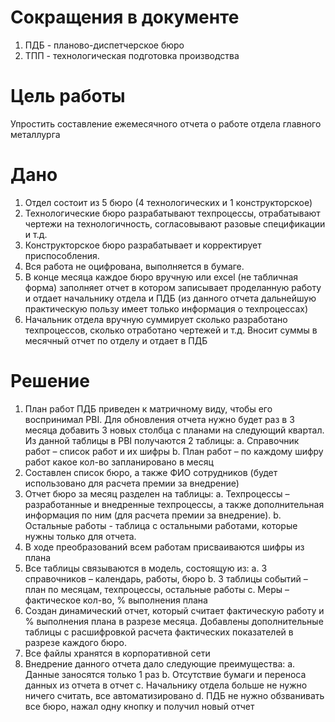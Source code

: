 # Сокращения в документе
1. ПДБ - планово-диспетчерское бюро
2. ТПП - технологическая подготовка производства

# Цель работы
Упростить составление ежемесячного отчета о работе отдела главного металлурга

# Дано
1.	Отдел состоит из 5 бюро (4 технологических и 1 конструкторское)
2.	Технологические бюро разрабатывают техпроцессы, отрабатывают чертежи на технологичность, согласовывают разовые спецификации и т.д.
3.	Конструкторское бюро разрабатывает и корректирует приспособления.
4.	Вся работа не оцифрована, выполняется в бумаге.
5.	В конце месяца каждое бюро вручную или excel (не табличная форма) заполняет отчет в котором записывает проделанную работу и отдает начальнику отдела и ПДБ (из данного отчета дальнейшую практическую пользу имеет только информация о техпроцессах)
6.	Начальник отдела вручную суммирует сколько разработано техпроцессов, сколько отработано чертежей и т.д. Вносит суммы в месячный отчет по отделу и отдает в ПДБ

# Решение
1.	План работ ПДБ приведен к матричному виду, чтобы его воспринимал PBI. Для обновления отчета нужно будет раз в 3 месяца добавить 3 новых столбца с планами на следующий квартал. Из данной таблицы в PBI получаются 2 таблицы:
      a.	Справочник работ – список работ и их шифры
      b.	План работ – по каждому шифру работ какое кол-во запланировано в месяц
2.	Cоставлен список бюро, а также ФИО сотрудников (будет использовано для расчета премии за внедрение)
3.	Отчет бюро за месяц разделен на таблицы:
      a.	Техпроцессы – разработанные и внедренные техпроцессы, а также дополнительная информация по ним (для расчета премии за внедрение).
      b.	Остальные работы - таблица с остальными работами, которые нужны только для отчета.
4.	В ходе преобразований всем работам присваиваются шифры из плана
5.	Все таблицы связываются в модель, состоящую из:
      a.	3 справочников – календарь, работы, бюро
      b.	3 таблицы событий – план по месяцам, техпроцессы, остальные работы
      c.	Меры – фактическое кол-во, % выполнения плана
5.	Создан динамический отчет, который считает фактическую работу и % выполнения плана в разрезе месяца. Добавлены дополнительные таблицы с расшифровкой расчета фактических показателей в разрезе каждого бюро.
6.	Все файлы хранятся в корпоративной сети
7.	Внедрение данного отчета дало следующие преимущества:
      a.	Данные заносятся только 1 раз
      b.	Отсутствие бумаги и переноса данных из отчета в отчет
      c.	Начальнику отдела больше не нужно ничего считать, все автоматизировано
      d.	ПДБ не нужно обзванивать все бюро, нажал одну кнопку и получил новый отчет
